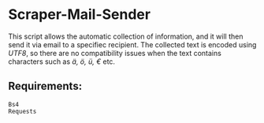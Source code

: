 # Scraper-Mail-Sender

This script allows the automatic collection of information, and it will then send it via email to a specifiec recipient.
The collected text is encoded using *UTF8*, so there are no compatibility issues when the text contains characters such as *ä, ö, ü, €* etc.

## Requirements:
```
Bs4
Requests
```
